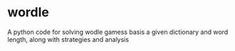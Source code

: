 # wordle
A python code for solving wodle gamess basis a given dictionary and word length, along with strategies and analysis
